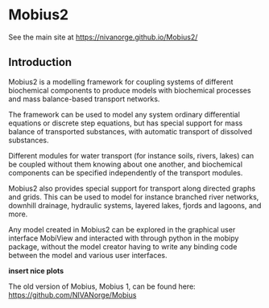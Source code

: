 # Mobius2

See the main site at
https://nivanorge.github.io/Mobius2/

## Introduction
Mobius2 is a modelling framework for coupling systems of different biochemical components to produce models with biochemical processes and mass balance-based transport networks.

The framework can be used to model any system ordinary differential equations or discrete step equations, but has special support for mass balance of transported substances, with automatic transport of dissolved substances.

Different modules for water transport (for instance soils, rivers, lakes) can be coupled without them knowing about one another, and biochemical components can be specified independently of the transport modules.

Mobius2 also provides special support for transport along directed graphs and grids. This can be used to model for instance branched river networks, downhill drainage, hydraulic systems, layered lakes, fjords and lagoons, and more.

Any model created in Mobius2 can be explored in the graphical user interface MobiView and interacted with through python in the mobipy package, without the model creator having to write any binding code between the model and various user interfaces.

**insert nice plots**

The old version of Mobius, Mobius 1, can be found here:
https://github.com/NIVANorge/Mobius
